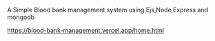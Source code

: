 A Simple Blood bank management system using Ejs,Node,Express and mongodb

https://blood-bank-management.vercel.app/home.html
